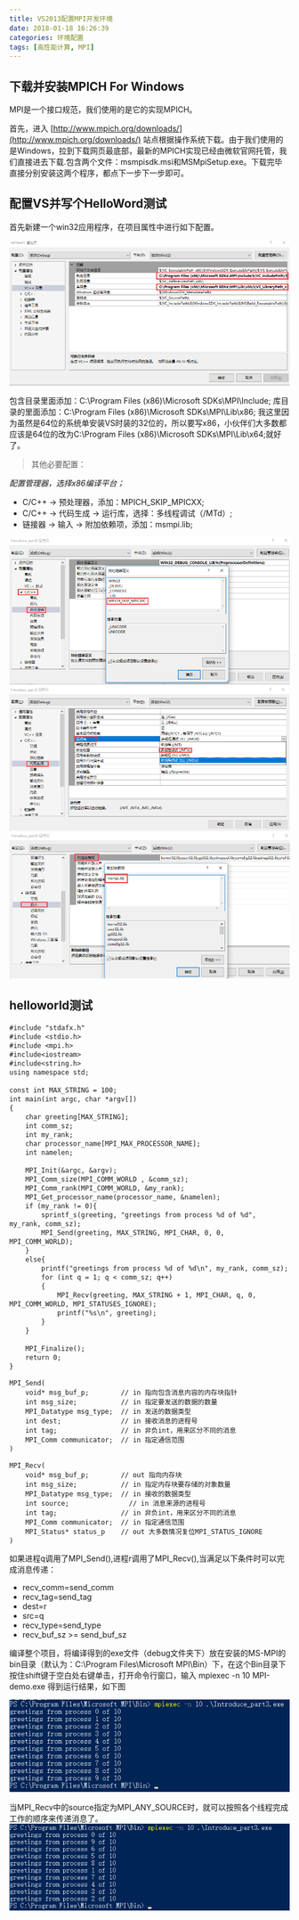 ```yaml
---
title: VS2013配置MPI开发环境
date: 2018-01-18 16:26:39
categories: 环境配置
tags: [高性能计算, MPI]
---
```


## 下载并安装MPICH For Windows

MPI是一个接口规范，我们使用的是它的实现MPICH。

首先，进入 [http://www.mpich.org/downloads/](http://www.mpich.org/downloads/) 站点根据操作系统下载。由于我们使用的是Windows，拉到下载网页最底部，最新的MPICH实现已经由微软官网托管，我们直接进去下载.包含两个文件：msmpisdk.msi和MSMpiSetup.exe。下载完毕直接分别安装这两个程序，都点下一步下一步即可。

<!--more-->

## 配置VS并写个HelloWord测试

首先新建一个win32应用程序，在项目属性中进行如下配置。

![MPI安装配置](./VS2013配置MPI开发环境/MPI安装配置包含目录库目录.png)

包含目录里面添加：C:\Program Files (x86)\Microsoft SDKs\MPI\Include;
库目录的里面添加：C:\Program Files (x86)\Microsoft SDKs\MPI\Lib\x86;
我这里因为虽然是64位的系统单安装VS时装的32位的，所以要写x86，小伙伴们大多数都应该是64位的改为C:\Program Files (x86)\Microsoft SDKs\MPI\Lib\x64;就好了。

>  其他必要配置：

*配置管理器，选择x86编译平台；* 

* C/C++ -> 预处理器，添加：MPICH_SKIP_MPICXX;
* C/C++ -> 代码生成 -> 运行库，选择：多线程调试（/MTd）;
* 链接器 -> 输入 -> 附加依赖项，添加：msmpi.lib;

![预处理器](./VS2013配置MPI开发环境/预处理器.png)
![运行库MTD](./VS2013配置MPI开发环境/运行库MTD.png)
![附加依赖项](./VS2013配置MPI开发环境/附加依赖项.png)

## helloworld测试

```
#include "stdafx.h"
#include <stdio.h> 
#include <mpi.h>
#include<iostream>
#include<string.h>
using namespace std;

const int MAX_STRING = 100;
int main(int argc, char *argv[])
{
    char greeting[MAX_STRING];
    int comm_sz;
    int my_rank;
    char processor_name[MPI_MAX_PROCESSOR_NAME];
    int namelen;

    MPI_Init(&argc, &argv);
    MPI_Comm_size(MPI_COMM_WORLD , &comm_sz);
    MPI_Comm_rank(MPI_COMM_WORLD, &my_rank);
    MPI_Get_processor_name(processor_name, &namelen);
    if (my_rank != 0){
        sprintf_s(greeting, "greetings from process %d of %d", my_rank, comm_sz);
        MPI_Send(greeting, MAX_STRING, MPI_CHAR, 0, 0, MPI_COMM_WORLD);
    }
    else{
        printf("greetings from process %d of %d\n", my_rank, comm_sz);
        for (int q = 1; q < comm_sz; q++)
        {
            MPI_Recv(greeting, MAX_STRING + 1, MPI_CHAR, q, 0, MPI_COMM_WORLD, MPI_STATUSES_IGNORE);
            printf("%s\n", greeting);
        }
    }
    
    MPI_Finalize();
    return 0;
}
```

```
MPI_Send(
    void* msg_buf_p;        // in 指向包含消息内容的内存块指针
    int msg_size;           // in 指定要发送的数据的数量
    MPI_Datatype msg_type;  // in 发送的数据类型
    int dest;               // in 接收消息的进程号
    int tag;                // in 非负int，用来区分不同的消息
    MPI_Comm communicator;  // in 指定通信范围
)
```

```
MPI_Recv(
    void* msg_buf_p;        // out 指向内存块
    int msg_size;           // in 指定内存块要存储的对象数量
    MPI_Datatype msg_type;  // in 接收的数据类型
    int source;               // in 消息来源的进程号
    int tag;                // in 非负int，用来区分不同的消息
    MPI_Comm communicator;  // in 指定通信范围
    MPI_Status* status_p    // out 大多数情况复位MPI_STATUS_IGNORE
)
```

如果进程q调用了MPI_Send(),进程r调用了MPI_Recv(),当满足以下条件时可以完成消息传递：

* recv_comm=send_comm
* recv_tag=send_tag
* dest=r
* src=q
* recv_type=send_type
* recv_buf_sz >= send_buf_sz


编译整个项目，将编译得到的exe文件（debug文件夹下）放在安装的MS-MPI的bin目录（默认为：C:\Program Files\Microsoft MPI\Bin）下，在这个Bin目录下按住shift键于空白处右键单击，打开命令行窗口，输入 mpiexec -n 10 MPI-demo.exe 得到运行结果，如下图

![helloworld结果图](./VS2013配置MPI开发环境/helloworld结果图.png)

当MPI_Recv中的source指定为MPI_ANY_SOURCE时，就可以按照各个线程完成工作的顺序来传递消息了。
![helloworld结果图_anysource](./VS2013配置MPI开发环境/helloworld结果图_anysource.png)

 